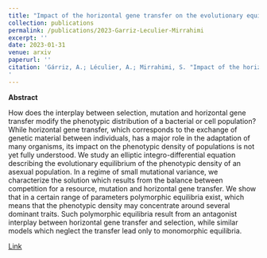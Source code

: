 ```yaml
---
title: "Impact of the horizontal gene transfer on the evolutionary equilibria of a population - A. Gárriz, A. Léculier & S. Mirrahimi"
collection: publications
permalink: /publications/2023-Garriz-Leculier-Mirrahimi
excerpt: ''
date: 2023-01-31
venue: arxiv
paperurl: ''
citation: 'Gárriz, A.; Léculier, A.; Mirrahimi, S. "Impact of the horizontal gene transfer on the evolutionary equilibria of a population". Preprint. Available at arXiv
'
---
```

**Abstract**

How does the interplay between selection, mutation and horizontal gene transfer modify the phenotypic distribution of a bacterial or cell population? While horizontal gene transfer, which corresponds to the exchange of genetic material between individuals, has a major role in the adaptation of many organisms, its impact on the phenotypic density of populations is not yet fully understood.
We study an elliptic integro-differential equation describing the evolutionary equilibrium of the phenotypic density of an asexual population. In a regime of small mutational variance, we characterize the solution which results from the balance between competition for a resource, mutation and horizontal gene transfer. We show that in a certain range of parameters polymorphic equilibria exist, which means that the phenotypic density may concentrate around several dominant traits. Such polymorphic equilibria result from an antagonist interplay between horizontal gene transfer and selection, while similar models which neglect the transfer lead only to monomorphic equilibria.

[Link](https://arxiv.org/abs/2301.09341)

